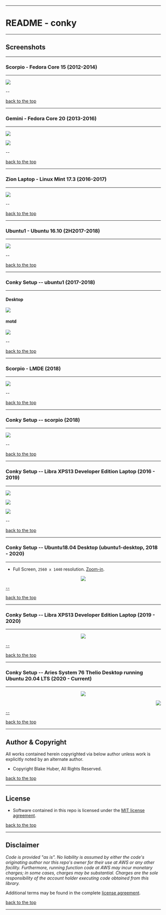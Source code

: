 <a name="top"></a>
* * *
# README - conky
* * *

## Screenshots

* * *
### Scorpio - Fedora Core 15 (2012-2014)
* * *

![](./assets/scorpio_FC15_2012-2014.jpg)

--

[back to the top](#top)

* * *
### Gemini - Fedora Core 20 (2013-2016)
* * *

![](./assets/gemini1_FC20_2013-2016.png)


![](./assets/gemini2_FC20_2013-2016.png)


--

[back to the top](#top)

* * *
### Zion Laptop - Linux Mint 17.3 (2016-2017)
* * *

![](./assets/conky_1920x1080_screenshot.png)


--

[back to the top](#top)

* * *
### Ubuntu1 - Ubuntu 16.10 (2H2017-2018)
* * *

![](./assets/ubuntu1_2H2017.png)


--

[back to the top](#top)

* * *
### Conky Setup -- ubuntu1 (2017-2018)
* * *

#### Desktop

[![](./assets/ubuntu1.png)](https://bitbucket.org/blakeca00/library-utilities/src/master/conky/assets/ubuntu1.png)

#### motd

[![](./assets/motd-ubuntu1.png)](https://bitbucket.org/blakeca00/library-utilities/src/master/conky/assets/motd-ubuntu1.png)


--

[back to the top](#top)

* * *
### Scorpio - LMDE (2018)
* * *

[![](./assets/scorpio-desktop-2018.png)](https://bitbucket.org/blakeca00/library-utilities/src/master/conky/assets/scorpio-desktop-2018.png)


--

[back to the top](#top)

* * *
### Conky Setup -- scorpio (2018)
* * *

[![](./assets/scorpio-detail.png)](https://bitbucket.org/blakeca00/library-utilities/src/master/conky/assets/scorpio-detail.png)


--

[back to the top](#top)

* * *
### Conky Setup -- Libra XPS13 Developer Edition Laptop (2016 - 2019)
* * *

[![](./assets/libra1.png)](https://bitbucket.org/blakeca00/library-utilities/src/master/conky/assets/libra1.png)

[![](./assets/libra2.png)](https://bitbucket.org/blakeca00/library-utilities/src/master/conky/assets/libra2.png)

[![](./assets/libra3.png)](https://bitbucket.org/blakeca00/library-utilities/src/master/conky/assets/libra3.png)


--

[back to the top](#top)

* * *
### Conky Setup -- Ubuntu18.04 Desktop (ubuntu1-desktop, 2018 - 2020)
* * *

* Full Screen, `2560 x 1440` resolution.  [Zoom-in](http://images.awspros.world/conky-configurations/ubuntu1-desktop2.png).

<p align="center">
    <a href="http://images.awspros.world/conky-configurations/ubuntu1-desktop1.png" target="_blank"><img src="./assets/ubuntu1-desktop1_sm.png">
</p>


--

[back to the top](#top)

* * *
### Conky Setup -- Libra XPS13 Developer Edition Laptop (2019 - 2020)
* * *

<p align="center">
    <a href="http://images.awspros.world/conky-configurations/2019-10_libra_conky.png" target="_blank"><img src="./assets/2019-10_libra_conky_small.png">
</p>


--

[back to the top](#top)

* * *
### Conky Setup -- Aries System 76 Thelio Desktop running Ubuntu 20.04 LTS (2020 - Current)
* * *

<p align="center">
    <a href="http://images.awspros.world/conky-configurations/2020-07_ConkySetup_Aries_1.png" target="_blank"><img src="./assets_index/2020-07_ConkySetup_Aries_1_40pct.png">
</p>

<p align="right">
    <a href="http://images.awspros.world/conky-configurations/2020-07_ConkySetup_Aries_2.png" target="_blank"><img src="./assets_index/2020-07_ConkySetup_Aries_2_40pct.png">
</p>


--

[back to the top](#top)

* * *

## Author & Copyright

All works contained herein copyrighted via below author unless work is explicitly noted by an alternate author.

* Copyright Blake Huber, All Rights Reserved.

[back to the top](#top)

* * *

## License

* Software contained in this repo is licensed under the [MIT license agreement](./LICENSE).

[back to the top](#top)

* * *

## Disclaimer

*Code is provided "as is". No liability is assumed by either the code's originating author nor this repo's owner for their use at AWS or any other facility. Furthermore, running function code at AWS may incur monetary charges; in some cases, charges may be substantial. Charges are the sole responsibility of the account holder executing code obtained from this library.*

Additional terms may be found in the complete [license agreement](./LICENSE).

[back to the top](#top)

* * *
